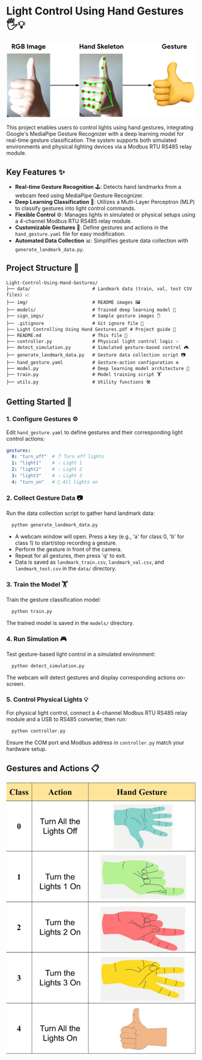 # Light Control Using Hand Gestures 🖐️💡

![Hand Gesture Recognition](./res/hand_gesture_recognition.jpeg)

This project enables users to control lights using hand gestures, integrating Google's MediaPipe Gesture Recognizer with a deep learning model for real-time gesture classification. The system supports both simulated environments and physical lighting devices via a Modbus RTU RS485 relay module.

## Key Features ✨

- **Real-time Gesture Recognition** 🕹️: Detects hand landmarks from a webcam feed using MediaPipe Gesture Recognizer.
- **Deep Learning Classification** 🧠: Utilizes a Multi-Layer Perceptron (MLP) to classify gestures into light control commands.
- **Flexible Control** ⚙️: Manages lights in simulated or physical setups using a 4-channel Modbus RTU RS485 relay module.
- **Customizable Gestures** 📝: Define gestures and actions in the `hand_gesture.yaml` file for easy modification.
- **Automated Data Collection** 📊: Simplifies gesture data collection with `generate_landmark_data.py`.

## Project Structure 📁

```
Light-Control-Using-Hand-Gestures/
├── data/                       # Landmark data (train, val, test CSV files) 📈
├── img/                        # README images 🖼️
├── models/                     # Trained deep learning model 🤖
├── sign_imgs/                  # Sample gesture images ✋
├── .gitignore                  # Git ignore file 🙈
├── Light Controlling Using Hand Gestures.pdf # Project guide 📄
├── README.md                   # This file 📖
├── controller.py               # Physical light control logic 💡
├── detect_simulation.py        # Simulated gesture-based control 🎮
├── generate_landmark_data.py   # Gesture data collection script 📷
├── hand_gesture.yaml           # Gesture-action configuration ⚙️
├── model.py                    # Deep learning model architecture 🧠
├── train.py                    # Model training script 🏋️
├── utils.py                    # Utility functions 🛠️
```

## Getting Started 🚀

### 1. Configure Gestures ⚙️

Edit `hand_gesture.yaml` to define gestures and their corresponding light control actions:

```yaml
gestures:
  0: "turn_off"  # ✋ Turn off lights
  1: "light1"    # 💡 Light 1
  2: "light2"    # 💡 Light 2
  3: "light3"    # 💡 Light 3
  4: "turn_on"   # 🌟 All lights on
```

### 2. Collect Gesture Data 📷

Run the data collection script to gather hand landmark data:

```bash
  python generate_landmark_data.py
```

- A webcam window will open. Press a key (e.g., 'a' for class 0, 'b' for class 1) to start/stop recording a gesture.
- Perform the gesture in front of the camera.
- Repeat for all gestures, then press 'q' to exit.
- Data is saved as `landmark_train.csv`, `landmark_val.csv`, and `landmark_test.csv` in the `data/` directory.

### 3. Train the Model 🏋️

Train the gesture classification model:

```bash
  python train.py
```

The trained model is saved in the `models/` directory.

### 4. Run Simulation 🎮

Test gesture-based light control in a simulated environment:

```bash
  python detect_simulation.py
```

The webcam will detect gestures and display corresponding actions on-screen.

### 5. Control Physical Lights 💡

For physical light control, connect a 4-channel Modbus RTU RS485 relay module and a USB to RS485 converter, then run:

```bash
  python controller.py
```

Ensure the COM port and Modbus address in `controller.py` match your hardware setup.

## Gestures and Actions 📋

![Action Class](./res/action-class.jpeg) 